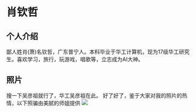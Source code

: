 # 肖钦哲
## 个人介绍
鄙人姓肖(萧)名钦哲，广东普宁人。本科毕业于华工计算机，现为17级华工研究生。喜欢学习，旅行，玩游戏，唱歌等，立志成为AI大神。
## 照片
搜一下吴彦祖就行了，华工吴彦祖在此。
好了好了，鉴于大家对我的照片的热情，以下照骗由美腻的师姐提供
![](https://github.com/xiaoqinzhe/blog/tree/master/paper/image_recognization/deep_residual_network/images/xqz.jpg)
